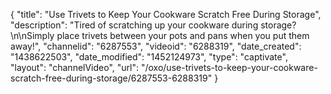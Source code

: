 {
    "title": "Use Trivets to Keep Your Cookware Scratch Free During Storage",
    "description": "Tired of scratching up your cookware during storage?\n\nSimply place trivets between your pots and pans when you put them away!",
    "channelid": "6287553",
    "videoid": "6288319",
    "date_created": "1438622503",
    "date_modified": "1452124973",
    "type": "captivate",
    "layout": "channelVideo",
    "url": "\/oxo\/use-trivets-to-keep-your-cookware-scratch-free-during-storage\/6287553-6288319"
}
